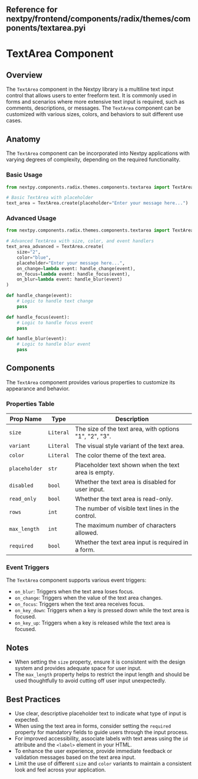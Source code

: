 ##  Reference for nextpy/frontend/components/radix/themes/components/textarea.pyi

# TextArea Component

## Overview

The `TextArea` component in the Nextpy library is a multiline text input control that allows users to enter freeform text. It is commonly used in forms and scenarios where more extensive text input is required, such as comments, descriptions, or messages. The `TextArea` component can be customized with various sizes, colors, and behaviors to suit different use cases.

## Anatomy

The `TextArea` component can be incorporated into Nextpy applications with varying degrees of complexity, depending on the required functionality.

### Basic Usage

```python
from nextpy.components.radix.themes.components.textarea import TextArea

# Basic TextArea with placeholder
text_area = TextArea.create(placeholder="Enter your message here...")
```

### Advanced Usage

```python
from nextpy.components.radix.themes.components.textarea import TextArea

# Advanced TextArea with size, color, and event handlers
text_area_advanced = TextArea.create(
    size="2",
    color="blue",
    placeholder="Enter your message here...",
    on_change=lambda event: handle_change(event),
    on_focus=lambda event: handle_focus(event),
    on_blur=lambda event: handle_blur(event)
)

def handle_change(event):
    # Logic to handle text change
    pass

def handle_focus(event):
    # Logic to handle focus event
    pass

def handle_blur(event):
    # Logic to handle blur event
    pass
```

## Components

The `TextArea` component provides various properties to customize its appearance and behavior.

### Properties Table

| Prop Name        | Type      | Description                                        |
|------------------|-----------|----------------------------------------------------|
| `size`           | `Literal` | The size of the text area, with options "1", "2", "3". |
| `variant`        | `Literal` | The visual style variant of the text area.         |
| `color`          | `Literal` | The color theme of the text area.                  |
| `placeholder`    | `str`     | Placeholder text shown when the text area is empty.|
| `disabled`       | `bool`    | Whether the text area is disabled for user input.  |
| `read_only`      | `bool`    | Whether the text area is read-only.                |
| `rows`           | `int`     | The number of visible text lines in the control.   |
| `max_length`     | `int`     | The maximum number of characters allowed.          |
| `required`       | `bool`    | Whether the text area input is required in a form. |

### Event Triggers

The `TextArea` component supports various event triggers:

- `on_blur`: Triggers when the text area loses focus.
- `on_change`: Triggers when the value of the text area changes.
- `on_focus`: Triggers when the text area receives focus.
- `on_key_down`: Triggers when a key is pressed down while the text area is focused.
- `on_key_up`: Triggers when a key is released while the text area is focused.

## Notes

- When setting the `size` property, ensure it is consistent with the design system and provides adequate space for user input.
- The `max_length` property helps to restrict the input length and should be used thoughtfully to avoid cutting off user input unexpectedly.

## Best Practices

- Use clear, descriptive placeholder text to indicate what type of input is expected.
- When using the text area in forms, consider setting the `required` property for mandatory fields to guide users through the input process.
- For improved accessibility, associate labels with text areas using the `id` attribute and the `<label>` element in your HTML.
- To enhance the user experience, provide immediate feedback or validation messages based on the text area input.
- Limit the use of different `size` and `color` variants to maintain a consistent look and feel across your application.